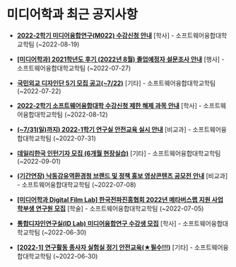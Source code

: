 # 미디어학과 최근 공지사항

* **[2022-2학기 미디어융합연구(M022) 수강신청 안내](https://media.ajou.ac.kr/media/board/board01.jsp?mode=view&amp;article_no=230576&amp;board_wrapper=%2Fmedia%2Fboard%2Fboard01.jsp&amp;pager.offset=0&amp;board_no=304)**
 [학사] - 소프트웨어융합대학교학팀 (~2022-08-19)

* **[[미디어학과] 2021학년도 후기 (2022년 8월) 졸업예정자 설문조사 안내](https://media.ajou.ac.kr/media/board/board01.jsp?mode=view&amp;article_no=230572&amp;board_wrapper=%2Fmedia%2Fboard%2Fboard01.jsp&amp;pager.offset=0&amp;board_no=304)**
 [행사] - 소프트웨어융합대학교학팀 (~2022-07-27)

* **[국민외교 디자인단 5기 모집 공고(~7/22)](https://media.ajou.ac.kr/media/board/board01.jsp?mode=view&amp;article_no=230526&amp;board_wrapper=%2Fmedia%2Fboard%2Fboard01.jsp&amp;pager.offset=0&amp;board_no=304)**
 [기타] - 소프트웨어융합대학교학팀 (~2022-07-22)

* **[2022-2학기 소프트웨어융합대학 수강신청 제한 해제 과목 안내](https://media.ajou.ac.kr/media/board/board01.jsp?mode=view&amp;article_no=230423&amp;board_wrapper=%2Fmedia%2Fboard%2Fboard01.jsp&amp;pager.offset=0&amp;board_no=304)**
 [학사] - 소프트웨어융합대학교학팀 (~2022-08-12)

* **[(~7/31(일)까지) 2022-1학기 연구실 안전교육 실시 안내](https://media.ajou.ac.kr/media/board/board01.jsp?mode=view&amp;article_no=230398&amp;board_wrapper=%2Fmedia%2Fboard%2Fboard01.jsp&amp;pager.offset=0&amp;board_no=304)**
 [비교과] - 소프트웨어융합대학교학팀 (~2022-07-31)

* **[데일리한국 인턴기자 모집 (6개월 현장실습)](https://media.ajou.ac.kr/media/board/board01.jsp?mode=view&amp;article_no=230344&amp;board_wrapper=%2Fmedia%2Fboard%2Fboard01.jsp&amp;pager.offset=0&amp;board_no=304)**
 [기타] - 소프트웨어융합대학교학팀 (~2022-09-01)

* **[(기간연장) 낙동강유역환경청 브랜드 및 정책 홍보 영상콘텐츠 공모전 안내](https://media.ajou.ac.kr/media/board/board01.jsp?mode=view&amp;article_no=230291&amp;board_wrapper=%2Fmedia%2Fboard%2Fboard01.jsp&amp;pager.offset=0&amp;board_no=304)**
 [비교과] - 소프트웨어융합대학교학팀 (~2022-07-08)

* **[[미디어학과 Digital Film Lab] 한국전파진흥협회 2022년 메타버스랩 지원 사업 학부생 연구원 모집](https://media.ajou.ac.kr/media/board/board01.jsp?mode=view&amp;article_no=230261&amp;board_wrapper=%2Fmedia%2Fboard%2Fboard01.jsp&amp;pager.offset=0&amp;board_no=304)**
 [학술] - 소프트웨어융합대학교학팀 (~2022-07-05)

* **[통합디자인연구실(ID Lab) 미디어융합연구 수강생 모집](https://media.ajou.ac.kr/media/board/board01.jsp?mode=view&amp;article_no=230200&amp;board_wrapper=%2Fmedia%2Fboard%2Fboard01.jsp&amp;pager.offset=0&amp;board_no=304)**
 [학사] - 소프트웨어융합대학교학팀 (~2022-06-30)

* **[[2022-1] 연구활동 종사자 실험실 정기 안전교육(★필수!!!)](https://media.ajou.ac.kr/media/board/board01.jsp?mode=view&amp;article_no=230138&amp;board_wrapper=%2Fmedia%2Fboard%2Fboard01.jsp&amp;pager.offset=0&amp;board_no=304)**
 [기타] - 소프트웨어융합대학교학팀 (~2022-06-30)
